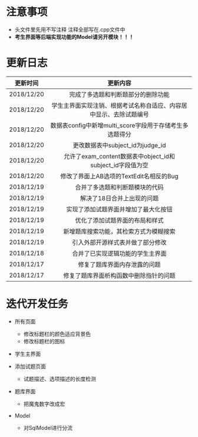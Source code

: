 ﻿# <font face="黑体">**注意事项**</font>
* 头文件里先用不写注释 注释全部写在.cpp文件中
* **考生界面等后端实现功能的Model请另开模块！！！**

# <font face="黑体">**更新日志**</font>
更新时间|更新内容|
---|:--:|
2018/12/20|完成了多选题和判断题部分的删除功能
2018/12/20|学生主界面实现注销、根据考试名称自适应、内容居中显示、去除试题编号
2018/12/20|数据表config中新增multi_score字段用于存储考生多选题得分
2018/12/20|更改数据表中subject_id为judge_id
2018/12/20|允许了exam_content数据表中object_id和subject_id字段值为空
2018/12/20|修改了界面上AB选项的TextEdit名相反的Bug
2018/12/19|合并了多选题和判断题模块的代码
2018/12/19|解决了18日合并上出现的问题
2018/12/19|实现了添加试题界面并增加了最大化按钮
2018/12/19|优化了添加试题界面的布局和样式
2018/12/19|新增题库搜索功能，其检索方式为模糊搜索
2018/12/19|引入外部开源样式表并做了部分修改
2018/12/18|合并了已实现逻辑功能的学生主界面
2018/12/17|修复了题库界面内存泄露的问题
2018/12/17|修复了题库界面析构函数中删除指针的问题




# <font face="黑体">**迭代开发任务**</font>
* 所有页面
   * 修改标题栏的颜色适应背景色
   * 修改标题栏的图标

* 学生主界面

* 添加试题页面
   * 试题描述、选项描述的长度检测

* 题库界面
   * 把魔鬼数字改成宏

* Model
   * 对SqlModel进行分流
